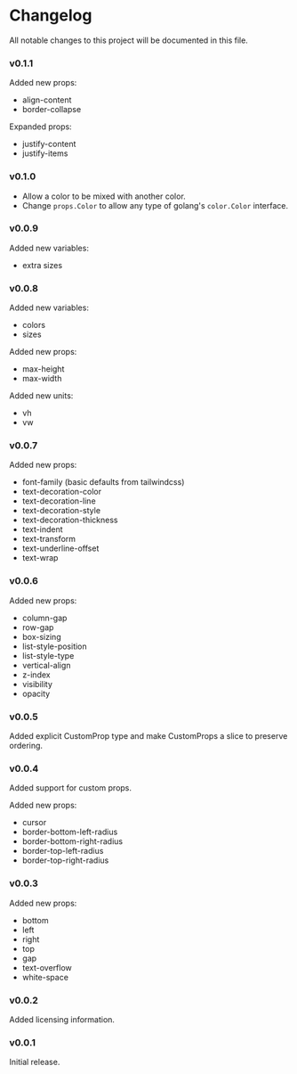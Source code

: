 # Changelog

All notable changes to this project will be documented in this file.

### v0.1.1

Added new props:

- align-content
- border-collapse

Expanded props:

- justify-content
- justify-items

### v0.1.0

- Allow a color to be mixed with another color.
- Change `props.Color` to allow any type of golang's `color.Color` interface.

### v0.0.9

Added new variables:

- extra sizes

### v0.0.8

Added new variables:

- colors
- sizes

Added new props:

- max-height
- max-width

Added new units:

- vh
- vw

### v0.0.7

Added new props:

- font-family (basic defaults from tailwindcss)
- text-decoration-color
- text-decoration-line
- text-decoration-style
- text-decoration-thickness
- text-indent
- text-transform
- text-underline-offset
- text-wrap

### v0.0.6

Added new props:

- column-gap
- row-gap
- box-sizing
- list-style-position
- list-style-type
- vertical-align
- z-index
- visibility
- opacity

### v0.0.5

Added explicit CustomProp type and make CustomProps a slice to preserve ordering.

### v0.0.4

Added support for custom props.

Added new props:

- cursor
- border-bottom-left-radius
- border-bottom-right-radius
- border-top-left-radius
- border-top-right-radius

### v0.0.3

Added new props:

- bottom
- left
- right
- top
- gap
- text-overflow
- white-space

### v0.0.2

Added licensing information.

### v0.0.1

Initial release.